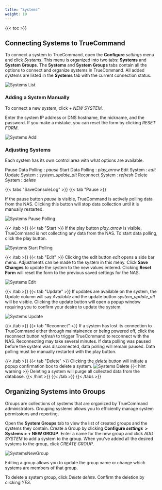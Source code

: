 ```yaml
---
title: "Systems"
weight: 10
---
```


{{< toc >}}

## Connecting Systems to TrueCommand

To connect a system to TrueCommand, open the **Configure** <i class="material-icons" aria-hidden="true" title="Settings">settings</i> menu and click *Systems*.
This menu is organized into two tabs: **Systems** and **System Groups**.
The **Systems** and **System Groups** tabs contain all the options to connect and organize systems in TrueCommand.
All added systems are listed in the **Systems** tab with the current connection status.

![Systems List](/images/TrueCommand/2.0/SystemsPage.png "Systems List")

### Adding a System Manually

To connect a new system, click *+ NEW SYSTEM*.

Enter the system IP address or DNS hostname, the nickname, and the password.
If you make a mistake, you can reset the form by clicking *RESET FORM*.

![Systems Add](/images/TrueCommand/2.0/SystemsAddNew.png "Systems Add")

### Adjusting Systems

Each system has its own control area with what options are available.

Pause Data Polling : <i class="material-icons" aria-hidden="true" title="Pause Data Polling">pause</i>
Start Data Polling : <i class="material-icons" aria-hidden="true" title="Start Data Polling">play_arrow</i>
Edit System : <i class="material-icons" aria-hidden="true" title="Configure">edit</i>
Update System : <i class="material-icons" aria-hidden="true" title="System Update">system_update_alt</i>
Reconnect System : <i class="material-icons" aria-hidden="true" title="Refresh">refresh</i>
Delete System : <i class="material-icons" aria-hidden="true" title="Delete">delete</i>

{{< tabs "SaveConsoleLog" >}}
{{< tab "Pause >}}


If the pause button <i class="material-icons" aria-hidden="true" title="Pause Data Polling">pause</i> is visible, TrueCommand is actively polling data from the NAS.  Clicking this button will stop data collection until it is manually restarted.

![Systems Pause Polling](/images/TrueCommand/2.0/SystemsPausePollingSystem.png "Systems Pause Polling")

{{< /tab >}}
{{< tab "Start >}}
If the play button <i class="material-icons" aria-hidden="true" title="Start Data Polling">play_arrow</i> is visible, TrueCommand is not collecting any data from the NAS.  To start data polling, click the play button.

![Systems Start Polling](/images/TrueCommand/2.0/SystemsStartPollingSystem.png "Systems Start Polling")

{{< /tab >}}
{{< tab "Edit" >}}
Clicking the edit button <i class="material-icons" aria-hidden="true" title="Configure">edit</i> opens a side bar menu.  Adjustments can be made to the system in this meny.  Click **Save Changes** to update the system to the new values entered. 
Clicking **Reset Form** will reset the form to the previous saved settings for the NAS.

![Systems Edit](/images/TrueCommand/2.0/SystemsEditSystem.png "Systems Edit")

{{< /tab >}}
{{< tab "Update" >}}
If updates are available on the system, the Update column will say *Available* and the update button <i class="material-icons" aria-hidden="true" title="System Update">system_update_alt</i> will be visible. 
Clicking the update button will open a popup window requiring you to confirm your desire to update the system.

![Systems Update](/images/TrueCommand/2.0/SystemsUpdateNAS.png "Systems Update")

{{< /tab >}}
{{< tab "Reconnect" >}}
If a system has lost its connection to TrueCommand either through maintainence or being powered off, click the reconnect button <i class="material-icons" aria-hidden="true" title="Refresh">refresh</i> to trigger TrueCommand to reconnect with the NAS.  Reconnecting may take several minutes.  If data polling was paused before the system was disconnected, data polling will remain paused. Data polling must be manually restarted with the play button.

{{< /tab >}}
{{< tab "Delete" >}}
Clicking the <i class="material-icons" aria-hidden="true" title="Delete">delete</i> button will initiate a popup confirmation box to delete a system. 
![Systems Delete](/images/TrueCommand/2.0/SystemsDeleteSystem.png "Systems Delete")
{{< hint warning >}}
Deleting a system will purge all collected data from the database.
{{< /hint >}}
{{< /tab >}}
{{< /tabs >}}


## Organizing Systems into Groups

Groups are collections of systems that are organized by TrueCommand administrators.
Grouping systems allows you to efficiently manage system permissions and reporting.

Open the **System Groups** tab to view the list of created groups and the systems they contain.
Create a Group by clicking **Configure <i class="material-icons" aria-hidden="true" title="Settings">settings</i>&nbsp; > Systems > + NEW GROUP**.
Enter a name for the new group and click *ADD SYSTEM* to add a system to the group.
When you've added all the desired systems to the group, click *CREATE GROUP*.

![SystemsNewGroup](/images/TrueCommand/2.0/SystemsGroups.png "New System Group")

Editing a group allows you to update the group name or change which systems are members of that group.

To delete a system group, click *Delete* <i class="material-icons" aria-hidden="true" title="Delete">delete</i>.
Confirm the deletion by clicking *YES*.